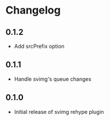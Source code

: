# Changelog

## 0.1.2

* Add srcPrefix option

## 0.1.1

* Handle svimg's queue changes

## 0.1.0

* Initial release of svimg rehype plugin